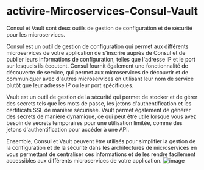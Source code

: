 # activire-Mircoservices-Consul-Vault

Consul et Vault sont deux outils de gestion de configuration et de sécurité pour les microservices.

Consul est un outil de gestion de configuration qui permet aux différents microservices de votre application de s'inscrire auprès de Consul et de publier leurs informations de configuration, telles que l'adresse IP et le port sur lesquels ils écoutent. Consul fournit également une fonctionnalité de découverte de service, qui permet aux microservices de découvrir et de communiquer avec d'autres microservices en utilisant leur nom de service plutôt que leur adresse IP ou leur port spécifiques.

Vault est un outil de gestion de la sécurité qui permet de stocker et de gérer des secrets tels que les mots de passe, les jetons d'authentification et les certificats SSL de manière sécurisée. Vault permet également de générer des secrets de manière dynamique, ce qui peut être utile lorsque vous avez besoin de secrets temporaires pour une utilisation limitée, comme des jetons d'authentification pour accéder à une API.

Ensemble, Consul et Vault peuvent être utilisés pour simplifier la gestion de la configuration et de la sécurité dans les architectures de microservices en vous permettant de centraliser ces informations et de les rendre facilement accessibles aux différents microservices de votre application.
![image](https://user-images.githubusercontent.com/97363124/210271489-50f7d167-93a6-40b5-a05c-3b2b75d62af7.png)

